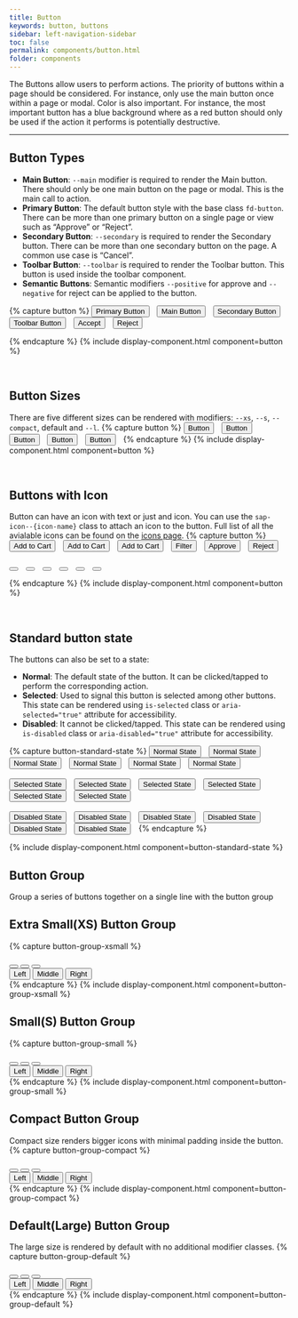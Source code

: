 ```yaml
---
title: Button
keywords: button, buttons
sidebar: left-navigation-sidebar
toc: false
permalink: components/button.html
folder: components
---
```


The Buttons allow users to perform actions. The priority of buttons within a page should be considered. For instance, only use the main button once within a page or modal.
Color is also important. For instance, the most important button has a blue background where as a red button should only be used if the action it performs is potentially destructive.

<hr>

## Button Types
- **Main Button**: `--main` modifier is required to render the Main button. There should only be one main button on the page or modal. This is the main call to action.
- **Primary Button**: The default button style with the base class `fd-button`. There can be more than one primary button on a single page or view such as “Approve” or “Reject”.
- **Secondary Button**: `--secondary` is required to render the Secondary button. There can be more than one secondary button on the page. A common use case is “Cancel”.
- **Toolbar Button**: `--toolbar` is required to render the Toolbar button. This button is used inside the toolbar component.
- **Semantic Buttons**: Semantic modifiers `--positive` for approve and `--negative` for reject can be applied to the button.

{% capture button %}
<button class="fd-button">Primary Button</button>
<button class="fd-button--main">Main Button</button>
<button class="fd-button--secondary">Secondary Button</button>
<button class="fd-button--toolbar">Toolbar Button</button>
<button class="fd-button--positive">Accept</button>
<button class=" fd-button--negative">Reject</button>

{% endcapture %}
{% include display-component.html component=button %}

<br/>

## Button Sizes
There are five different sizes can be rendered with modifiers: `--xs`, `--s`, `--compact`, default and `--l`.
{% capture button %}
<button class=" fd-button fd-button--xs">Button</button>
<button class=" fd-button fd-button--s">Button</button>
<button class=" fd-button fd-button--compact">Button</button>
<button class=" fd-button">Button</button>
<button class=" fd-button fd-button--l">Button</button>
{% endcapture %}
{% include display-component.html component=button %}

<br>

## Buttons with Icon
Button can have an icon with text or just and icon. You can use the `sap-icon--{icon-name}` class to attach an icon to the button.
Full list of all the avialable icons can be found on the <a href="icons.html">icons page</a>.
{% capture button %}
<button class="fd-button sap-icon--cart">Add to Cart</button>
<button class="fd-button--main sap-icon--cart">Add to Cart</button>
<button class="fd-button--secondary sap-icon--cart">Add to Cart</button>
<button class="fd-button--toolbar sap-icon--filter">Filter</button>
<button class="fd-button--main fd-button--positive sap-icon--accept">Approve</button>
<button class="fd-button--main fd-button--negative sap-icon--decline">Reject</button>
<br><br>
<button class="fd-button sap-icon--cart"></button>
<button class="fd-button--main sap-icon--cart"></button>
<button class="fd-button--secondary sap-icon--cart"></button>
<button class="fd-button--toolbar sap-icon--filter"></button>
<button class="fd-button--main fd-button--positive sap-icon--accept"></button>
<button class="fd-button--main fd-button--negative sap-icon--decline"></button>

{% endcapture %}
{% include display-component.html component=button %}

<br>

## Standard button state
The buttons can also be set to a state:

* **Normal**: The default state of the button. It can be clicked/tapped to perform the corresponding action.
* **Selected**: Used to signal this button is selected among other buttons. This state can be rendered using `is-selected` class or `aria-selected="true"` attribute for accessibility.
* **Disabled**: It cannot be clicked/tapped.  This state can be rendered using `is-disabled` class or `aria-disabled="true"` attribute for accessibility.

{% capture button-standard-state %}
<button class="fd-button">Normal State</button>
<button class="fd-button--main">Normal State</button>
<button class="fd-button--secondary">Normal State</button>
<button class="fd-button--toolbar">Normal State</button>
<button class="fd-button--positive">Normal State</button>
<button class=" fd-button--negative">Normal State</button>
<br><br>
<button class="fd-button is-selected" aria-selected="true">Selected State</button>
<button class="fd-button--main is-selected" aria-selected="true">Selected State</button>
<button class="fd-button--secondary is-selected" aria-selected="true">Selected State</button>
<button class="fd-button--toolbar is-selected" aria-selected="true">Selected State</button>
<button class="fd-button--positive is-selected" aria-selected="true">Selected State</button>
<button class=" fd-button--negative is-selected" aria-selected="true">Selected State</button>
<br><br>
<button class="fd-button is-disabled" aria-disabled="true">Disabled State</button>
<button class="fd-button--main is-disabled" aria-disabled="true">Disabled State</button>
<button class="fd-button--secondary is-disabled" aria-disabled="true">Disabled State</button>
<button class="fd-button--toolbar is-disabled" aria-disabled="true">Disabled State</button>
<button class="fd-button--positive is-disabled" aria-disabled="true">Disabled State</button>
<button class=" fd-button--negative is-disabled" aria-disabled="true">Disabled State</button>
{% endcapture %}

{% include display-component.html component=button-standard-state %}


## Button Group
Group a series of buttons together on a single line with the button group

## Extra Small(XS) Button Group
{% capture button-group-xsmall %}
<div class="fd-button-group" role="group" aria-label="Group label">
  <button class="fd-button--grouped fd-button--xs sap-icon--survey"></button>
  <button class="fd-button--grouped fd-button--xs sap-icon--pie-chart" aria-pressed="true"></button>
  <button class="fd-button--grouped fd-button--xs sap-icon--pool"></button>
</div>

<div class="fd-button-group" role="group" aria-label="Group label">
  <button class="fd-button--grouped fd-button--xs" aria-pressed="true">Left</button>
  <button class="fd-button--grouped fd-button--xs">Middle</button>
  <button class="fd-button--grouped fd-button--xs">Right</button>
</div>
{% endcapture %}
{% include display-component.html component=button-group-xsmall %}

<br>

## Small(S) Button Group
{% capture button-group-small %}
<div class="fd-button-group" role="group" aria-label="Group label">
  <button class="fd-button--grouped fd-button--s sap-icon--survey"></button>
  <button class="fd-button--grouped fd-button--s sap-icon--pie-chart" aria-pressed="true"></button>
  <button class="fd-button--grouped fd-button--s sap-icon--pool"></button>
</div>

<div class="fd-button-group" role="group" aria-label="Group label">
  <button class="fd-button--grouped fd-button--s" aria-pressed="true">Left</button>
  <button class="fd-button--grouped fd-button--s">Middle</button>
  <button class="fd-button--grouped fd-button--s">Right</button>
</div>
{% endcapture %}
{% include display-component.html component=button-group-small %}

<br>

## Compact Button Group
Compact size renders bigger icons with minimal padding inside the button.
{% capture button-group-compact %}
<div class="fd-button-group" role="group" aria-label="Group label">
  <button class="fd-button--grouped fd-button--compact sap-icon--survey"></button>
  <button class="fd-button--grouped fd-button--compact sap-icon--pie-chart" aria-pressed="true"></button>
  <button class="fd-button--grouped fd-button--compact sap-icon--pool"></button>
</div>

<div class="fd-button-group" role="group" aria-label="Group label">
  <button class="fd-button--grouped fd-button--compact" aria-pressed="true">Left</button>
  <button class="fd-button--grouped fd-button--compact">Middle</button>
  <button class="fd-button--grouped fd-button--compact">Right</button>
</div>
{% endcapture %}
{% include display-component.html component=button-group-compact %}

<br>

## Default(Large) Button Group
The large size is rendered by default with no additional modifier classes.
{% capture button-group-default %}
<div class="fd-button-group" role="group" aria-label="Group label">
  <button class="fd-button--grouped sap-icon--survey"></button>
  <button class="fd-button--grouped sap-icon--pie-chart" aria-pressed="true"></button>
  <button class="fd-button--grouped sap-icon--pool"></button>
</div>

<div class="fd-button-group" role="group" aria-label="Group label">
  <button class="fd-button--grouped" aria-pressed="true">Left</button>
  <button class="fd-button--grouped">Middle</button>
  <button class="fd-button--grouped">Right</button>
</div>
{% endcapture %}
{% include display-component.html component=button-group-default %}

<style media="screen">
.fd-button,
.fd-button-group,
[class*="fd-button--"]{
	margin-right: 10px;
}

[class*="fd-button--grouped"]{
	margin-right: 0px;
}


</style>
